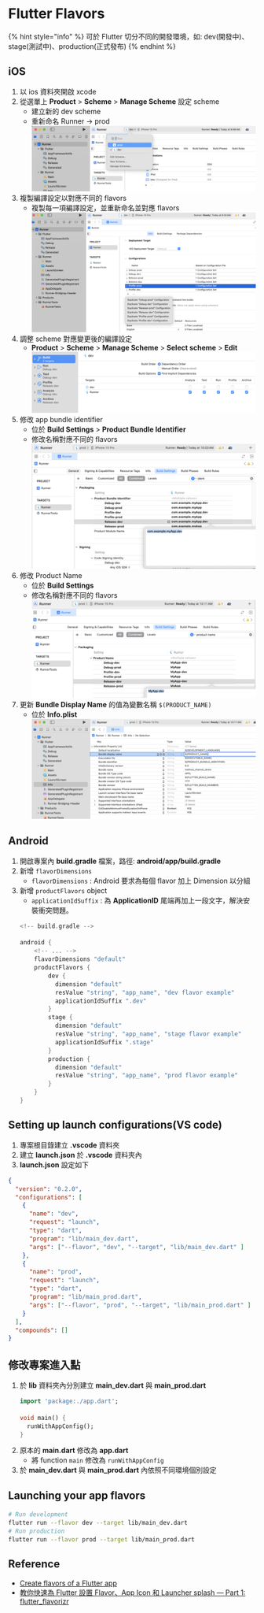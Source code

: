# Flutter Flavors

{% hint style="info" %}
可於 Flutter 切分不同的開發環境，如: dev(開發中)、stage(測試中)、production(正式發布)
{% endhint %}

## iOS
1. 以 ios 資料夾開啟 xcode
2. 從選單上 **Product** > **Scheme** > **Manage Scheme** 設定 scheme
    - 建立新的 dev scheme
    - 重新命名 Runner -> prod
    ![ios_flavors_scheme_1](../../assets/ios_flavors_scheme_1.png)
3. 複製編譯設定以對應不同的 flavors
    - 複製每一項編譯設定，並重新命名並對應 flavors
    ![ios_flavors_scheme_2](../../assets/ios_flavors_scheme_2.png)
4. 調整 scheme 對應變更後的編譯設定
    - **Product** > **Scheme** > **Manage Scheme** > **Select scheme** > **Edit**
    ![ios_flavors_scheme_3](../../assets/ios_flavors_scheme_3.png)
5. 修改 app bundle identifier
    - 位於 **Build Settings** > **Product Bundle Identifier**
    - 修改名稱對應不同的 flavors
    ![ios_flavors_scheme_4](../../assets/ios_flavors_scheme_4.png)
6. 修改 Product Name
    - 位於 **Build Settings**
    - 修改名稱對應不同的 flavors
    ![ios_flavors_scheme_5](../../assets/ios_flavors_scheme_5.png)
7. 更新 **Bundle Display Name** 的值為變數名稱 `$(PRODUCT_NAME)`
    - 位於 **Info.plist**
    ![ios_flavors_scheme_6](../../assets/ios_flavors_scheme_6.png)


## Android

1. 開啟專案內 **build.gradle** 檔案，路徑: **android/app/build.gradle**
2. 新增 `flavorDimensions`
    - `flavorDimensions` : Android 要求為每個 flavor 加上 Dimension 以分組
3. 新增 `productFlavors` object
    - `applicationIdSuffix` : 為 **ApplicationID** 尾端再加上一段文字，解決安裝衝突問題。
    ```gradle
    <!-- build.gradle -->

    android {
        <!-- ... -->
        flavorDimensions "default"
        productFlavors {
            dev {
              dimension "default"
              resValue "string", "app_name", "dev flavor example"
              applicationIdSuffix ".dev"
            }
            stage {
              dimension "default"
              resValue "string", "app_name", "stage flavor example"
              applicationIdSuffix ".stage"
            }
            production {
              dimension "default"
              resValue "string", "app_name", "prod flavor example"
            }
        }
    }
    ```

## Setting up launch configurations(VS code)

1. 專案根目錄建立 **.vscode** 資料夾
2. 建立 **launch.json** 於 **.vscode** 資料夾內
3. **launch.json** 設定如下
```json
{
  "version": "0.2.0",
  "configurations": [
    {
      "name": "dev",
      "request": "launch",
      "type": "dart",
      "program": "lib/main_dev.dart",
      "args": ["--flavor", "dev", "--target", "lib/main_dev.dart" ]
    },
    {
      "name": "prod",
      "request": "launch",
      "type": "dart",
      "program": "lib/main_prod.dart",
      "args": ["--flavor", "prod", "--target", "lib/main_prod.dart" ]
    }
  ],
  "compounds": []
}
```

## 修改專案進入點

1. 於 **lib** 資料夾內分別建立 **main_dev.dart** 與 **main_prod.dart**
    ```dart
    import 'package:./app.dart';

    void main() {
      runWithAppConfig();
    }
    ```
2. 原本的 **main.dart** 修改為 **app.dart**
    - 將 function `main` 修改為 `runWithAppConfig`
3. 於 **main_dev.dart** 與 **main_prod.dart** 內依照不同環境個別設定

## Launching your app flavors
```bash
# Run development
flutter run --flavor dev --target lib/main_dev.dart
# Run production
flutter run --flavor prod --target lib/main_prod.dart
```

## Reference

- [Create flavors of a Flutter app](https://docs.flutter.dev/deployment/flavors)
- [教你快速為 Flutter 設置 Flavor、App Icon 和 Launcher splash — Part 1: flutter_flavorizr](https://medium.com/flutter-formosa/%E6%95%99%E4%BD%A0%E5%BF%AB%E9%80%9F%E7%82%BA-flutter-%E8%A8%AD%E7%BD%AE-flavor-app-icon-%E5%92%8C-launcher-splash-part-1-flutter-flavorizr-ffdd617c35ca)
